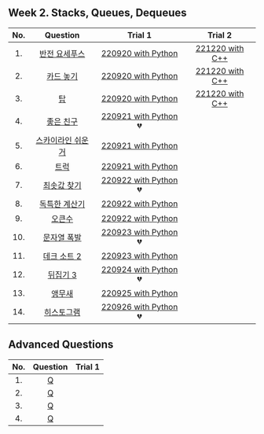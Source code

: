 ## Week 2. Stacks, Queues, Dequeues

|No.  |Question|Trial 1|Trial 2|
|:---:|:------:|:-----:|:-----:|
|1.  | [반전 요세푸스](https://www.acmicpc.net/problem/20301)         | [220920 with Python](https://github.com/JoonHyeok-hozy-Kim/algorithm_study/blob/main/BaekJoon/Solutions/Week2/py/Sol_A_220920_20301.py) | [221220 with C++](https://github.com/JoonHyeok-hozy-Kim/algorithm_study/blob/main/BaekJoon/Solutions/Week2/cpp/Sol_01_221220_20301.py) |
|2.  | [카드 놓기](https://www.acmicpc.net/problem/18115)           | [220920 with Python](https://github.com/JoonHyeok-hozy-Kim/algorithm_study/blob/main/BaekJoon/Solutions/Week2/py/Sol_B_220920_18115.py) | [221220 with C++](https://github.com/JoonHyeok-hozy-Kim/algorithm_study/blob/main/BaekJoon/Solutions/Week2/cpp/Sol_02_221220_18115.py) |
|3.  | [탑](https://www.acmicpc.net/problem/2493)                |[220920 with Python](https://github.com/JoonHyeok-hozy-Kim/algorithm_study/blob/main/BaekJoon/Solutions/Week2/py/Sol_C_220920_2493.py) | [221220 with C++](https://github.com/JoonHyeok-hozy-Kim/algorithm_study/blob/main/BaekJoon/Solutions/Week2/cpp/Sol_03_221220_2493.py) |
|4.  | [좋은 친구](https://www.acmicpc.net/problem/3078)            |  [220921 with Python](https://github.com/JoonHyeok-hozy-Kim/algorithm_study/blob/main/BaekJoon/Solutions/Week2/py/Sol_D_220921_3078.py) :broken_heart:| []() |
|5.  | [스카이라인 쉬운거](https://www.acmicpc.net/problem/1863)        |  [220921 with Python](https://github.com/JoonHyeok-hozy-Kim/algorithm_study/blob/main/BaekJoon/Solutions/Week2/py/Sol_E_220921_1863.py) | []() |
|6.  | [트럭](https://www.acmicpc.net/problem/13335)              |     [220921 with Python](https://github.com/JoonHyeok-hozy-Kim/algorithm_study/blob/main/BaekJoon/Solutions/Week2/py/Sol_F_220921_13335.py) | []() |
|7.  | [최솟값 찾기](https://www.acmicpc.net/problem/11003)          |  [220922 with Python](https://github.com/JoonHyeok-hozy-Kim/algorithm_study/blob/main/BaekJoon/Solutions/Week2/py/Sol_G_220922_11003.py) :broken_heart:| []() |
|8.  | [독특한 계산기](https://www.acmicpc.net/problem/19591)         |  [220922 with Python](https://github.com/JoonHyeok-hozy-Kim/algorithm_study/blob/main/BaekJoon/Solutions/Week2/py/Sol_H_220922_19591.py) | []() |
|9.  | [오큰수](https://www.acmicpc.net/problem/17298)             |     [220922 with Python](https://github.com/JoonHyeok-hozy-Kim/algorithm_study/blob/main/BaekJoon/Solutions/Week2/py/Sol_I_220922_17298.py) | []() |
|10. | [문자열 폭발](https://www.acmicpc.net/problem/9935)           |  [220923 with Python](https://github.com/JoonHyeok-hozy-Kim/algorithm_study/blob/main/BaekJoon/Solutions/Week2/py/Sol_J_220923_9935.py)  :broken_heart:| []() |
|11. | [데크 소트 2](https://www.acmicpc.net/problem/10975)         |  [220923 with Python](https://github.com/JoonHyeok-hozy-Kim/algorithm_study/blob/main/BaekJoon/Solutions/Week2/py/Sol_K_220923_10975.py) | []() |
|12. | [뒤집기 3](https://www.acmicpc.net/problem/1464)            | [220924 with Python](https://github.com/JoonHyeok-hozy-Kim/algorithm_study/blob/main/BaekJoon/Solutions/Week2/py/Sol_L_220924_1464_cheat.py) :broken_heart:| []() |
|13. | [앵무새](https://www.acmicpc.net/problem/14713)             | [220925 with Python](https://github.com/JoonHyeok-hozy-Kim/algorithm_study/blob/main/BaekJoon/Solutions/Week2/py/Sol_M_220925_14713.py) | []() |
|14. | [히스토그램](https://www.acmicpc.net/problem/1725)            | [220926 with Python](https://github.com/JoonHyeok-hozy-Kim/algorithm_study/blob/main/BaekJoon/Solutions/Week2/py/Sol_N_220626_1725.py) :broken_heart:| []() |


## Advanced Questions
|No.  |Question|Trial 1|
|:---:|:------:|:-----:|
|1.|[Q](https://www.acmicpc.net/problem/3307 )|[]()|
|2.|[Q](https://www.acmicpc.net/problem/11873)|[]()|
|3.|[Q](https://www.acmicpc.net/problem/15678)|[]()|
|4.|[Q](https://www.acmicpc.net/problem/5977 )|[]()|